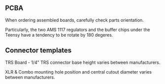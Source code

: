 ## PCBA
When ordering assembled boards, carefully check parts orientation.

Particularly, the two AMS 1117 regulators and the buffer chips under the Teensy have a tendency to be rotate by 180 degeres. 

## Connector templates
TRS Board - 1/4" TRS connector base height varies between manufacturers.

XLR & Combo mounting hole position and central cutout diameter varies between manufacturers.
